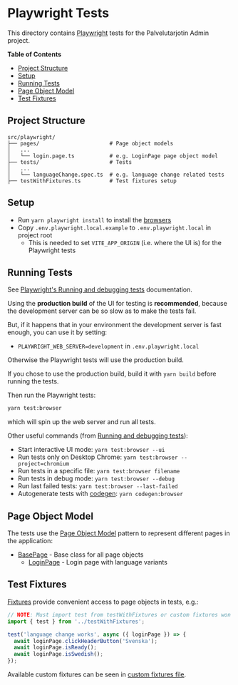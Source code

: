 # Playwright Tests

This directory contains [Playwright](https://playwright.dev/) tests for the Palvelutarjotin Admin project.

<!-- START doctoc generated TOC please keep comment here to allow auto update -->
<!-- DON'T EDIT THIS SECTION, INSTEAD RE-RUN doctoc TO UPDATE -->
**Table of Contents**

- [Project Structure](#project-structure)
- [Setup](#setup)
- [Running Tests](#running-tests)
- [Page Object Model](#page-object-model)
- [Test Fixtures](#test-fixtures)

<!-- END doctoc generated TOC please keep comment here to allow auto update -->

## Project Structure

```
src/playwright/
├── pages/                      # Page object models
│   ...
│   └── login.page.ts           # e.g. LoginPage page object model
├── tests/                      # Tests
│   ...
│   └── languageChange.spec.ts  # e.g. language change related tests
├── testWithFixtures.ts         # Test fixtures setup
```

## Setup

- Run `yarn playwright install` to install the [browsers](https://playwright.dev/docs/browsers)
- Copy `.env.playwright.local.example` to `.env.playwright.local` in project root
  - This is needed to set `VITE_APP_ORIGIN` (i.e. where the UI is) for the Playwright tests

## Running Tests

See [Playwright's Running and debugging tests](https://playwright.dev/docs/running-tests) documentation.

Using the **production build** of the UI for testing is **recommended**,
because the development server can be so slow as to make the tests fail.

But, if it happens that in your environment the development server is fast enough,
you can use it by setting:
- `PLAYWRIGHT_WEB_SERVER=development` in `.env.playwright.local`

Otherwise the Playwright tests will use the production build.

If you chose to use the production build, build it with `yarn build` before running the tests.

Then run the Playwright tests:
```bash
yarn test:browser
```
which will spin up the web server and run all tests.

Other useful commands (from [Running and debugging tests](https://playwright.dev/docs/running-tests)):

- Start interactive UI mode: `yarn test:browser --ui`
- Run tests only on Desktop Chrome: `yarn test:browser --project=chromium`
- Run tests in a specific file: `yarn test:browser filename`
- Run tests in debug mode: `yarn test:browser --debug`
- Run last failed tests: `yarn test:browser --last-failed`
- Autogenerate tests with [codegen](https://playwright.dev/docs/codegen): `yarn codegen:browser`

## Page Object Model

The tests use the [Page Object Model](https://playwright.dev/docs/pom) pattern to represent different pages in the application:

- [BasePage](./pages/base.page.ts) - Base class for all page objects
  - [LoginPage](pages/login.page.ts) - Login page with language variants

## Test Fixtures

[Fixtures](https://playwright.dev/docs/test-fixtures) provide convenient access to page objects in tests, e.g.:

```typescript
// NOTE: Must import test from testWithFixtures or custom fixtures won't be available!
import { test } from '../testWithFixtures';

test('language change works', async ({ loginPage }) => {
  await loginPage.clickHeaderButton('Svenska');
  await loginPage.isReady();
  await loginPage.isSwedish();
});
```

Available custom fixtures can be seen in [custom fixtures file](./testWithFixtures.ts).